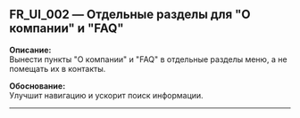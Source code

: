## FR_UI_002 — Отдельные разделы для "О компании" и "FAQ"

**Описание:**  
Вынести пункты "О компании" и "FAQ" в отдельные разделы меню, а не помещать их в контакты.

**Обоснование:**  
Улучшит навигацию и ускорит поиск информации.

---
